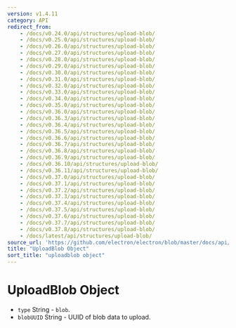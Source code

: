 ```yaml
---
version: v1.4.11
category: API
redirect_from:
    - /docs/v0.24.0/api/structures/upload-blob/
    - /docs/v0.25.0/api/structures/upload-blob/
    - /docs/v0.26.0/api/structures/upload-blob/
    - /docs/v0.27.0/api/structures/upload-blob/
    - /docs/v0.28.0/api/structures/upload-blob/
    - /docs/v0.29.0/api/structures/upload-blob/
    - /docs/v0.30.0/api/structures/upload-blob/
    - /docs/v0.31.0/api/structures/upload-blob/
    - /docs/v0.32.0/api/structures/upload-blob/
    - /docs/v0.33.0/api/structures/upload-blob/
    - /docs/v0.34.0/api/structures/upload-blob/
    - /docs/v0.35.0/api/structures/upload-blob/
    - /docs/v0.36.0/api/structures/upload-blob/
    - /docs/v0.36.3/api/structures/upload-blob/
    - /docs/v0.36.4/api/structures/upload-blob/
    - /docs/v0.36.5/api/structures/upload-blob/
    - /docs/v0.36.6/api/structures/upload-blob/
    - /docs/v0.36.7/api/structures/upload-blob/
    - /docs/v0.36.8/api/structures/upload-blob/
    - /docs/v0.36.9/api/structures/upload-blob/
    - /docs/v0.36.10/api/structures/upload-blob/
    - /docs/v0.36.11/api/structures/upload-blob/
    - /docs/v0.37.0/api/structures/upload-blob/
    - /docs/v0.37.1/api/structures/upload-blob/
    - /docs/v0.37.2/api/structures/upload-blob/
    - /docs/v0.37.3/api/structures/upload-blob/
    - /docs/v0.37.4/api/structures/upload-blob/
    - /docs/v0.37.5/api/structures/upload-blob/
    - /docs/v0.37.6/api/structures/upload-blob/
    - /docs/v0.37.7/api/structures/upload-blob/
    - /docs/v0.37.8/api/structures/upload-blob/
    - /docs/latest/api/structures/upload-blob/
source_url: 'https://github.com/electron/electron/blob/master/docs/api/structures/upload-blob.md'
title: "UploadBlob Object"
sort_title: "uploadblob object"
---
```


# UploadBlob Object

* `type` String - `blob`.
* `blobUUID` String - UUID of blob data to upload.
